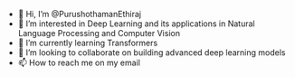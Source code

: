- 👋 Hi, I’m @PurushothamanEthiraj
- 👀 I’m interested in Deep Learning and its applications in Natural Language Processing and Computer Vision
- 🌱 I’m currently learning Transformers
- 💞️ I’m looking to collaborate on building advanced deep learning models
- 📫 How to reach me on my email

<!---
PurushothamanEthiraj/PurushothamanEthiraj is a ✨ special ✨ repository because its `README.md` (this file) appears on your GitHub profile.
You can click the Preview link to take a look at your changes.
--->
